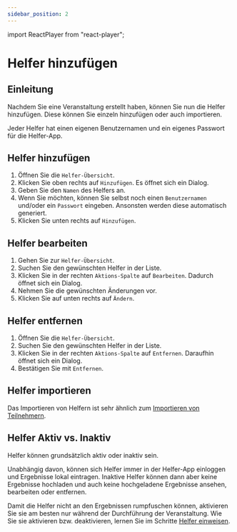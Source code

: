 ```yaml
---
sidebar_position: 2
---
```


import ReactPlayer from "react-player";

# Helfer hinzufügen

<div className="video__wrapper">
  <ReactPlayer
    className="video__player"
    controls
    height="100%"
    config={{
      file: {
        attributes: {
          poster:
            "https://storage.googleapis.com/files.bujus.de/school-app-tutorials/school-app-helfer-hinzufu%CC%88gen-tutorial-thumbnail.jpg",
        },
      },
    }}
    url="https://storage.googleapis.com/files.bujus.de/school-app-tutorials/school-app-helfer-hinzufu%CC%88gen-tutorial.mp4"
    width="100%"
  />
</div>

## Einleitung

Nachdem Sie eine Veranstaltung erstellt haben, können Sie nun die Helfer hinzufügen. Diese können Sie einzeln hinzufügen oder auch importieren.

Jeder Helfer hat einen eigenen Benutzernamen und ein eigenes Passwort für die Helfer-App.

## Helfer hinzufügen

1. Öffnen Sie die `Helfer-Übersicht`.
2. Klicken Sie oben rechts auf `Hinzufügen`. Es öffnet sich ein Dialog.
3. Geben Sie den `Namen` des Helfers an.
4. Wenn Sie möchten, können Sie selbst noch einen `Benutzernamen` und/oder ein `Passwort` eingeben. Ansonsten werden diese automatisch generiert.
5. Klicken Sie unten rechts auf `Hinzufügen`.

## Helfer bearbeiten

1. Gehen Sie zur `Helfer-Übersicht`.
2. Suchen Sie den gewünschten Helfer in der Liste.
3. Klicken Sie in der rechten `Aktions-Spalte` auf `Bearbeiten`. Dadurch öffnet sich ein Dialog.
4. Nehmen Sie die gewünschten Änderungen vor.
5. Klicken Sie auf unten rechts auf `Ändern`.

## Helfer entfernen

1. Öffnen Sie die `Helfer-Übersicht`.
2. Suchen Sie den gewünschten Helfer in der Liste.
3. Klicken Sie in der rechten `Aktions-Spalte` auf `Entfernen`. Daraufhin öffnet sich ein Dialog.
4. Bestätigen Sie mit `Entfernen`.

## Helfer importieren

Das Importieren von Helfern ist sehr ähnlich zum [Importieren von Teilnehmern](./teilnehmer-importieren.md).

## Helfer Aktiv vs. Inaktiv

Helfer können grundsätzlich aktiv oder inaktiv sein.

Unabhängig davon, können sich Helfer immer in der Helfer-App einloggen und Ergebnisse lokal eintragen. Inaktive Helfer können dann aber keine Ergebnisse hochladen und auch keine hochgeladene Ergebnisse ansehen, bearbeiten oder entfernen.

Damit die Helfer nicht an den Ergebnissen rumpfuschen können, aktivieren Sie sie am besten nur während der Durchführung der Veranstaltung. Wie Sie sie aktivieren bzw. deaktivieren, lernen Sie im Schritte [Helfer einweisen](../durchf%C3%BChrung/helfer-einweisen.md).
